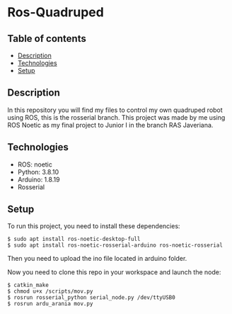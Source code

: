 # Ros-Quadruped

## Table of contents
* [Description](#description)
* [Technologies](#technologies)
* [Setup](#setup)

## Description
In this repository you will find my files to control my own quadruped robot using ROS, this is the rosserial branch. This project was made by me using ROS Noetic as my final project to Junior I in the branch RAS Javeriana.

## Technologies
* ROS: noetic
* Python: 3.8.10
* Arduino: 1.8.19
* Rosserial

## Setup
To run this project, you need to install these dependencies:
```
$ sudo apt install ros-noetic-desktop-full
$ sudo apt install ros-noetic-rosserial-arduino ros-noetic-rosserial
```

Then you need to upload the ino file located in arduino folder.

Now you need to clone this repo in your workspace and launch the node:
```
$ catkin_make
$ chmod u+x /scripts/mov.py
$ rosrun rosserial_python serial_node.py /dev/ttyUSB0
$ rosrun ardu_arania mov.py
```

